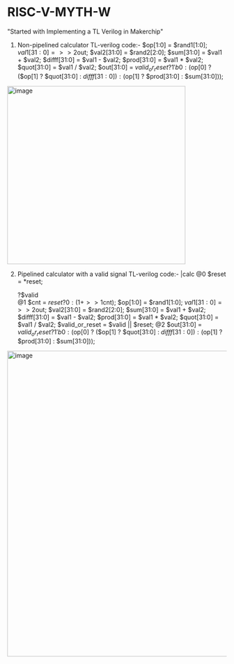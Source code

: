 # RISC-V-MYTH-W

"Started with Implementing a TL Verilog in Makerchip"

1) Non-pipelined calculator
TL-verilog code:-
    $op[1:0] = $rand1[1:0];
    $val1[31:0] = >>2$out;
    $val2[31:0] = $rand2[2:0];
    $sum[31:0] = $val1 + $val2;
    $difff[31:0] = $val1 - $val2;
    $prod[31:0] = $val1 * $val2;
    $quot[31:0] = $val1 / $val2;
    $out[31:0] = $valid_or_reset ? 1'b0 : ($op[0] ? ($op[1] ? $quot[31:0] :    $difff[31:0]) : ($op[1] ? $prod[31:0] :    $sum[31:0]));

<img width="409" alt="image" src="https://github.com/user-attachments/assets/c3e27bc6-e506-449b-8f8e-f5f012e80fdf" />

2) Pipelined calculator with a valid signal
TL-verilog code:-
   |calc
      @0
         $reset = *reset;

      ?$valid   
         @1
            $cnt = $reset ? 0 : (1 + >>1$cnt);
            $op[1:0] = $rand1[1:0];
            $val1[31:0] = >>2$out;
            $val2[31:0] = $rand2[2:0];
            $sum[31:0] = $val1 + $val2;
            $difff[31:0] = $val1 - $val2;
            $prod[31:0] = $val1 * $val2;
            $quot[31:0] = $val1 / $val2;
            $valid_or_reset = $valid || $reset;
         @2
            $out[31:0] = $valid_or_reset ? 1'b0 : ($op[0] ? ($op[1] ? $quot[31:0] :    $difff[31:0]) : ($op[1] ? $prod[31:0] :    $sum[31:0]));
<img width="702" alt="image" src="https://github.com/user-attachments/assets/2fbb85d1-e552-435f-97ca-e0b101525ddc" />
